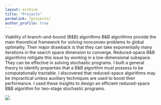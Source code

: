 ```yaml
---
layout: archive
title: "Projects"
permalink: /projects/
author_profile: true
---
```

<html>
  
<body>
  <div>
    <div>
    <p>Viability of branch-and-bound (B&B) algorithms
        B&B algorithms provide the main theoretical framework for solving nonconvex problems to global optimality. Their major drawback is that they can take exponentially many iterations in the search space dimension to converge. Reduced-space B&B algorithms mitigate this issue by working in a low-dimensional subspace. They can be effective in solving stochastic programs. I built a general theory to identify properties that a B&B algorithm must possess to be computationally tractable. I discovered that reduced-space algorithms may be impractical unless auxiliary techniques are used to boost their performance. I used these insights to design an efficient reduced-space B&B algorithm for two-stage stochastic programs.</p>
    </div>  
     <div>
      <image src = "images/fig1.png">
     </div>  
  </div>
  
    
  

</body>
</html>
